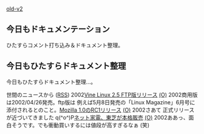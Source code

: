 [old-v2](ig020419-orig.html)

## 今日もドキュメンテーション

ひたすらコメント打ち込み＆ドキュメント整理。






## 今日もひたすらドキュメント整理


今日もひたすらドキュメント整理…。



世間のニュースから ([RSS](ig020419-news.xml)) 2002[Vine Linux 2.5 FTP版リリース](http://linux.ascii24.com/linux/news/today/2002/04/18/635266-000.html) [(O)](http://linux.ascii24.com/linux/news/today/2002/04/18/635266-000.html) 2002商用版は2002/04/26発売。ftp版は 例えば5月8日発売の「Linux Magazine」6月号に添付されるとのこと。[Mozilla 1.0のRC1リリース](http://www.zdnet.co.jp/news/0204/19/b_0418_02.html) [(O)](http://www.zdnet.co.jp/news/0204/19/b_0418_02.html) 2002さあて 正式リリースが近づいてきました q(^o^)P[ネット家電、東芝が本格販売](http://www.asahi.com/business/update/0417/026.html) [(O)](http://www.asahi.com/business/update/0417/026.html) 2002ああっ、面白そうです。でも衝動買いするには値段が高すぎるなぁ (笑)